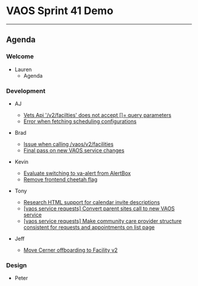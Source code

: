# VAOS Sprint 41 Demo
---
## Agenda

### Welcome

- Lauren 
  - Agenda

### Development

- AJ
  - [Vets Api '/v2/facilties' does not accept []= query parameters](https://github.com/department-of-veterans-affairs/va.gov-team/issues/26178)
  - [Error when fetching scheduling configurations ](https://github.com/department-of-veterans-affairs/va.gov-team/issues/25903)

- Brad
  - [Issue when calling /vaos/v2/facilities](https://github.com/department-of-veterans-affairs/va.gov-team/issues/25906)
  - [Final pass on new VAOS service changes](https://github.com/department-of-veterans-affairs/va.gov-team/issues/25731)

- Kevin
  - [Evaluate switching to va-alert from AlertBox](https://github.com/department-of-veterans-affairs/va.gov-team/issues/25890)
  - [Remove frontend cheetah flag](https://github.com/department-of-veterans-affairs/va.gov-team/issues/25382)

- Tony
  - [Research HTML support for calendar invite descriptions](https://github.com/department-of-veterans-affairs/va.gov-team/issues/25157)
  - [[vaos service requests] Convert parent sites call to new VAOS service](https://github.com/department-of-veterans-affairs/va.gov-team/issues/24932)
  - [[vaos service requests] Make community care provider structure consistent for requests and appointments on list page](https://github.com/department-of-veterans-affairs/va.gov-team/issues/24931)

- Jeff
  - [Move Cerner offboarding to Facility v2](https://github.com/department-of-veterans-affairs/va.gov-team/issues/25482)

### Design

- Peter
